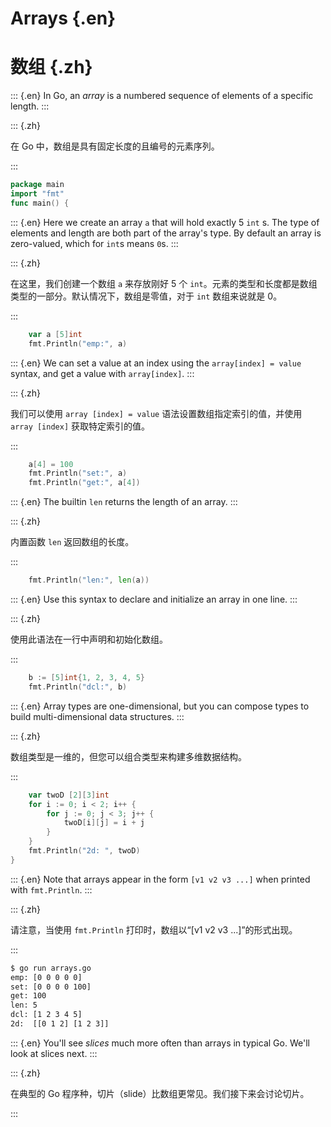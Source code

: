 
# Arrays {.en}

# 数组 {.zh}

::: {.en}
In Go, an _array_ is a numbered sequence of elements of a
specific length.
:::

::: {.zh}

在 Go 中，数组是具有固定长度的且编号的元素序列。

:::

```go
package main
import "fmt"
func main() {
```

::: {.en}
Here we create an array `a` that will hold exactly
5 `int` s. The type of elements and length are both
part of the array's type. By default an array is
zero-valued, which for `int`s means `0`s.
:::

::: {.zh}

在这里，我们创建一个数组 `a` 来存放刚好 5 个 `int`。元素的类型和长度都是数组类型的一部分。默认情况下，数组是零值，对于 `int` 数组来说就是 0。

:::

```go
	var a [5]int
	fmt.Println("emp:", a)
```

::: {.en}
We can set a value at an index using the
`array[index] = value` syntax, and get a value with
`array[index]`.
:::

::: {.zh}

我们可以使用 `array [index] = value` 语法设置数组指定索引的值，并使用 `array [index]` 获取特定索引的值。

:::

```go
	a[4] = 100
	fmt.Println("set:", a)
	fmt.Println("get:", a[4])
```

::: {.en}
The builtin `len` returns the length of an array.
:::

::: {.zh}

内置函数 `len` 返回数组的长度。

:::

```go
	fmt.Println("len:", len(a))
```

::: {.en}
Use this syntax to declare and initialize an array
in one line.
:::

::: {.zh}

使用此语法在一行中声明和初始化数组。

:::

```go
	b := [5]int{1, 2, 3, 4, 5}
	fmt.Println("dcl:", b)
```

::: {.en}
Array types are one-dimensional, but you can
compose types to build multi-dimensional data
structures.
:::

::: {.zh}

数组类型是一维的，但您可以组合类型来构建多维数据结构。

:::

```go
	var twoD [2][3]int
	for i := 0; i < 2; i++ {
		for j := 0; j < 3; j++ {
			twoD[i][j] = i + j
		}
	}
	fmt.Println("2d: ", twoD)
}
```

::: {.en}
Note that arrays appear in the form `[v1 v2 v3 ...]`
when printed with `fmt.Println`.
:::

::: {.zh}

请注意，当使用 `fmt.Println` 打印时，数组以“[v1 v2 v3 ...]”的形式出现。

:::

```bash
$ go run arrays.go
emp: [0 0 0 0 0]
set: [0 0 0 0 100]
get: 100
len: 5
dcl: [1 2 3 4 5]
2d:  [[0 1 2] [1 2 3]]
```

::: {.en}
You'll see _slices_ much more often than arrays in
typical Go. We'll look at slices next.
:::

::: {.zh}

在典型的 Go 程序种，切片（slide）比数组更常见。我们接下来会讨论切片。

:::
